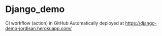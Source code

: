 # Django_demo

CI workflow (action) in GitHub
Automatically deployed at https://django-demo-jordisan.herokuapp.com/
